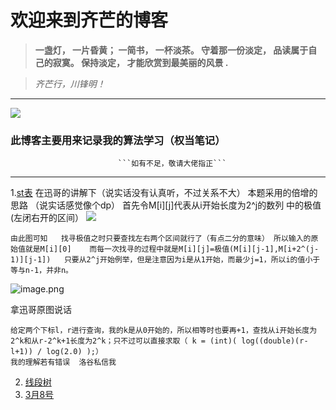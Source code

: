 # 欢迎来到齐芒的博客
>  **一盏灯， 一片昏黄； 一简书， 一杯淡茶。 守着那一份淡定， 品读属于自己的寂寞。 保持淡定， 才能欣赏到最美丽的风景 .**

> *齐芒行，川锋明！*
***
![](https://upload-images.jianshu.io/upload_images/21992567-34302f36db091b8d.png?imageMogr2/auto-orient/strip%7CimageView2/2/w/1240)


###  此博客主要用来记录我的算法学习（权当笔记）
                            ```如有不足，敬请大佬指正```




---
1.[st表](https://paste.ubuntu.com/p/WvGHYX45Fm/)
   在迅哥的讲解下（说实话没有认真听，不过关系不大）
   本题采用的倍增的思路  （说实话感觉像个dp）
首先令M[i][j]代表从i开始长度为2^j的数列  中的极值(左闭右开的区间）
![](https://upload-images.jianshu.io/upload_images/21992567-801b2d62fbba8376.png?imageMogr2/auto-orient/strip%7CimageView2/2/w/1240)
```
由此图可知   找寻极值之时只要查找左右两个区间就行了（有点二分的意味） 所以输入的原始值就是M[i][0]    而每一次找寻的过程中就是M[i][j]=极值(M[i][j-1],M[i+2^(j-1)][j-1])   只要从2^j开始例举，但是注意因为i是从1开始，而最少j=1，所以i的值小于等与n-1，并非n。
```
 ![image.png](https://upload-images.jianshu.io/upload_images/21992567-ec0b393cfc711a76.png?imageMogr2/auto-orient/strip%7CimageView2/2/w/1240)

拿迅哥原图说话
```
给定两个下标l，r进行查询，我的k是从0开始的，所以相等时也要再+1，查找从i开始长度为2^k和从r-2^k+1长度为2^k；只不过可以直接求取（ k = (int)( log((double)(r-l+1)) / log(2.0) );）
我的理解若有错误  洛谷私信我
```
2. [线段树](https://paste.ubuntu.com/p/4df56QhKMg/)
3. [3月8号](https://paste.ubuntu.com/p/tGyThH7D5q/)
